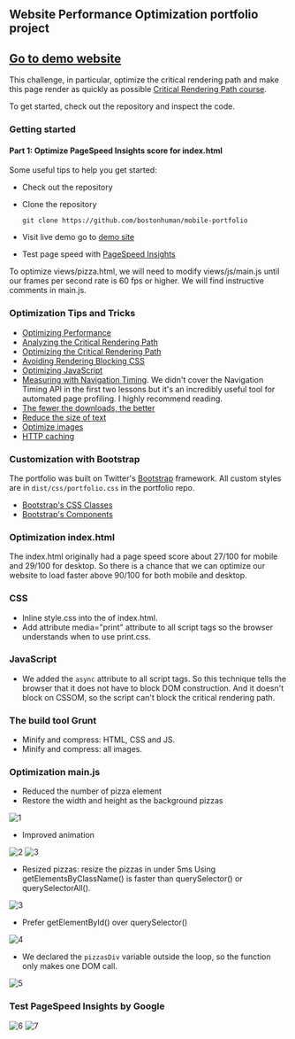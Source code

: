 ## Website Performance Optimization portfolio project

## [Go to demo website](http://bostonhuman.github.io/mobile-portfolio)

This challenge, in particular, optimize the critical rendering path and make this page render as quickly as possible [Critical Rendering Path course](https://www.udacity.com/course/ud884).

To get started, check out the repository and inspect the code.

### Getting started

#### Part 1: Optimize PageSpeed Insights score for index.html

Some useful tips to help you get started:

* Check out the repository
* Clone the repository 

  ```
  git clone https://github.com/bostonhuman/mobile-portfolio
  
  ```
* Visit live demo go to [demo site](http://bostonhuman.github.io/mobile-portfolio)
* Test page speed with [PageSpeed Insights](https://developers.google.com/speed/pagespeed/insights/)

To optimize views/pizza.html, we will need to modify views/js/main.js until our frames per second rate is 60 fps or higher. We will find instructive comments in main.js.  

### Optimization Tips and Tricks
* [Optimizing Performance](https://developers.google.com/web/fundamentals/performance/ "web performance")
* [Analyzing the Critical Rendering Path](https://developers.google.com/web/fundamentals/performance/critical-rendering-path/analyzing-crp.html "analyzing crp")
* [Optimizing the Critical Rendering Path](https://developers.google.com/web/fundamentals/performance/critical-rendering-path/optimizing-critical-rendering-path.html "optimize the crp!")
* [Avoiding Rendering Blocking CSS](https://developers.google.com/web/fundamentals/performance/critical-rendering-path/render-blocking-css.html "render blocking css")
* [Optimizing JavaScript](https://developers.google.com/web/fundamentals/performance/critical-rendering-path/adding-interactivity-with-javascript.html "javascript")
* [Measuring with Navigation Timing](https://developers.google.com/web/fundamentals/performance/critical-rendering-path/measure-crp.html "nav timing api"). We didn't cover the Navigation Timing API in the first two lessons but it's an incredibly useful tool for automated page profiling. I highly recommend reading.
* <a href="https://developers.google.com/web/fundamentals/performance/optimizing-content-efficiency/eliminate-downloads.html">The fewer the downloads, the better</a>
* <a href="https://developers.google.com/web/fundamentals/performance/optimizing-content-efficiency/optimize-encoding-and-transfer.html">Reduce the size of text</a>
* <a href="https://developers.google.com/web/fundamentals/performance/optimizing-content-efficiency/image-optimization.html">Optimize images</a>
* <a href="https://developers.google.com/web/fundamentals/performance/optimizing-content-efficiency/http-caching.html">HTTP caching</a>

### Customization with Bootstrap
The portfolio was built on Twitter's <a href="http://getbootstrap.com/">Bootstrap</a> framework. All custom styles are in `dist/css/portfolio.css` in the portfolio repo.

* <a href="http://getbootstrap.com/css/">Bootstrap's CSS Classes</a>
* <a href="http://getbootstrap.com/components/">Bootstrap's Components</a>

### Optimization index.html

The index.html originally had a page speed score about 27/100 for mobile
and 29/100 for desktop. So there is a chance that we can optimize our 
website to load faster above 90/100 for both mobile and desktop.

### CSS

* Inline style.css into the <head> of index.html.
* Add attribute media="print" attribute to all script tags so the browser understands when to use print.css.

### JavaScript

* We added the `async` attribute to all script tags. So this technique tells the browser that it does not have to block DOM construction. And it doesn't block on CSSOM, so the script can't block the critical rendering path.

### The build tool Grunt

* Minify and compress: HTML, CSS and JS.
* Minify and compress: all images.

### Optimization main.js

* Reduced the number of pizza element
* Restore the width and height as the background pizzas

![1](https://cloud.githubusercontent.com/assets/18538482/15685539/1b1038da-273a-11e6-8963-999d598c5aa3.png)

* Improved animation

![2](https://cloud.githubusercontent.com/assets/18538482/15685783/4f8211c8-273b-11e6-9796-9887b25e8f8d.png)
![3](https://cloud.githubusercontent.com/assets/18538482/15657655/c88ccf4c-2680-11e6-81d5-ef58d01b3bb7.png)

* Resized pizzas: resize the pizzas in under 5ms
Using getElementsByClassName() is faster than querySelector() or querySelectorAll().

![3](https://cloud.githubusercontent.com/assets/18538482/15686266/7a67e514-273d-11e6-8c8f-98a19d6339f0.png)

* Prefer getElementById() over querySelector()

![4](https://cloud.githubusercontent.com/assets/18538482/15686365/e71ace1a-273d-11e6-8326-6afba0d3e351.png)

* We declared the `pizzasDiv` variable outside the loop, so the function only makes one DOM call.

![5](https://cloud.githubusercontent.com/assets/18538482/15686454/6afa20f0-273e-11e6-8f28-eb088f2d7c62.png)

### Test PageSpeed Insights by Google

![6](https://cloud.githubusercontent.com/assets/18538482/15658017/6799f700-2685-11e6-8e71-3037e6c75472.png)
![7](https://cloud.githubusercontent.com/assets/18538482/15658032/99522c18-2685-11e6-8bd2-9b59cfc3576d.png)
